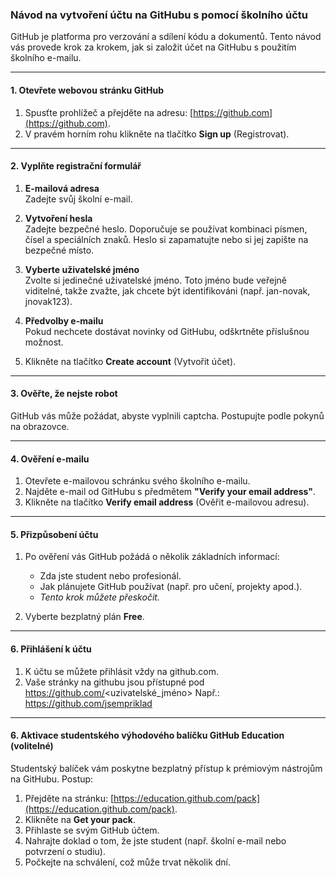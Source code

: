 ### Návod na vytvoření účtu na GitHubu s pomocí školního účtu

GitHub je platforma pro verzování a sdílení kódu a dokumentů. Tento návod vás provede krok za krokem, jak si založit účet na GitHubu s použitím školního e-mailu.

---

#### **1. Otevřete webovou stránku GitHub**
1. Spusťte prohlížeč a přejděte na adresu: [https://github.com](https://github.com).
2. V pravém horním rohu klikněte na tlačítko **Sign up** (Registrovat).

---

#### **2. Vyplňte registrační formulář**
1. **E-mailová adresa**  
   Zadejte svůj školní e-mail.
   
2. **Vytvoření hesla**  
   Zadejte bezpečné heslo. Doporučuje se používat kombinaci písmen, čísel a speciálních znaků. Heslo si zapamatujte nebo si jej zapište na bezpečné místo.

3. **Vyberte uživatelské jméno**  
   Zvolte si jedinečné uživatelské jméno. Toto jméno bude veřejně viditelné, takže zvažte, jak chcete být identifikováni (např. jan-novak, jnovak123).

4. **Předvolby e-mailu**  
   Pokud nechcete dostávat novinky od GitHubu, odškrtněte příslušnou možnost.

5. Klikněte na tlačítko **Create account** (Vytvořit účet).

---

#### **3. Ověřte, že nejste robot**
GitHub vás může požádat, abyste vyplnili captcha. Postupujte podle pokynů na obrazovce.

---

#### **4. Ověření e-mailu**
1. Otevřete e-mailovou schránku svého školního e-mailu.
2. Najděte e-mail od GitHubu s předmětem **"Verify your email address"**.
3. Klikněte na tlačítko **Verify email address** (Ověřit e-mailovou adresu).

---

#### **5. Přizpůsobení účtu**
1. Po ověření vás GitHub požádá o několik základních informací:
   - Zda jste student nebo profesionál.
   - Jak plánujete GitHub používat (např. pro učení, projekty apod.).
   - *Tento krok můžete přeskočit.*

2. Vyberte bezplatný plán **Free**.

---

#### **6. Přihlášení k účtu**
1. K účtu se můžete přihlásit vždy na github.com.
2. Vaše stránky na githubu jsou přístupné pod https://github.com/<uzivatelské_jméno>
   Např.: https://github.com/jsempriklad


---

#### **6. Aktivace studentského výhodového balíčku GitHub Education (volitelné)**
Studentský balíček vám poskytne bezplatný přístup k prémiovým nástrojům na GitHubu. Postup:
1. Přejděte na stránku: [https://education.github.com/pack](https://education.github.com/pack).
2. Klikněte na **Get your pack**.
3. Přihlaste se svým GitHub účtem.
4. Nahrajte doklad o tom, že jste student (např. školní e-mail nebo potvrzení o studiu).
5. Počkejte na schválení, což může trvat několik dní.
